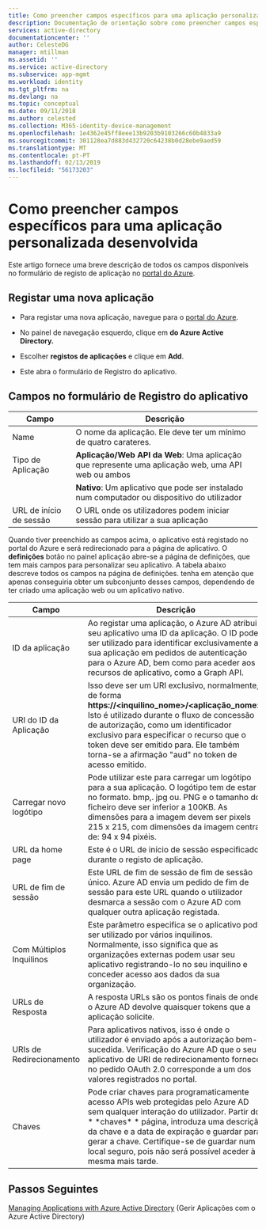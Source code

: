 ```yaml
---
title: Como preencher campos específicos para uma aplicação personalizada desenvolvida | Documentos da Microsoft
description: Documentação de orientação sobre como preencher campos específicos ao registar uma aplicação personalizada desenvolvida com o Azure AD
services: active-directory
documentationcenter: ''
author: CelesteDG
manager: mtillman
ms.assetid: ''
ms.service: active-directory
ms.subservice: app-mgmt
ms.workload: identity
ms.tgt_pltfrm: na
ms.devlang: na
ms.topic: conceptual
ms.date: 09/11/2018
ms.author: celested
ms.collection: M365-identity-device-management
ms.openlocfilehash: 1e4362e45ff8eee13b9203b9103266c60b4833a9
ms.sourcegitcommit: 301128ea7d883d432720c64238b0d28ebe9aed59
ms.translationtype: MT
ms.contentlocale: pt-PT
ms.lasthandoff: 02/13/2019
ms.locfileid: "56173203"
---
```

# <a name="how-to-fill-out-specific-fields-for-a-custom-developed-application"></a>Como preencher campos específicos para uma aplicação personalizada desenvolvida

Este artigo fornece uma breve descrição de todos os campos disponíveis no formulário de registo de aplicação no [portal do Azure](https://portal.azure.com).

## <a name="register-a-new-application"></a>Registar uma nova aplicação

-   Para registar uma nova aplicação, navegue para o [portal do Azure](https://portal.azure.com).

-   No painel de navegação esquerdo, clique em **do Azure Active Directory.**

-   Escolher **registos de aplicações** e clique em **Add**.

-   Este abra o formulário de Registro do aplicativo.

## <a name="fields-in-the-application-registration-form"></a>Campos no formulário de Registro do aplicativo


| Campo            | Descrição                                                                              |
|------------------|------------------------------------------------------------------------------------------|
| Name             | O nome da aplicação. Ele deve ter um mínimo de quatro carateres.                |
| Tipo de Aplicação | **Aplicação/Web API da Web**: Uma aplicação que represente uma aplicação web, uma API web ou ambos 
| |**Nativo**: Um aplicativo que pode ser instalado num computador ou dispositivo do utilizador           |
| URL de início de sessão      | O URL onde os utilizadores podem iniciar sessão para utilizar a sua aplicação                                  |

Quando tiver preenchido as campos acima, o aplicativo está registado no portal do Azure e será redirecionado para a página de aplicativo. O **definições** botão no painel aplicação abre-se a página de definições, que tem mais campos para personalizar seu aplicativo. A tabela abaixo descreve todos os campos na página de definições. tenha em atenção que apenas conseguiria obter um subconjunto desses campos, dependendo de ter criado uma aplicação web ou um aplicativo nativo.

| Campo           | Descrição                                                                                                                                                                                                                                                                                                     |
|-----------------|-----------------------------------------------------------------------------------------------------------------------------------------------------------------------------------------------------------------------------------------------------------------------------------------------------------------|
| ID da aplicação  | Ao registar uma aplicação, o Azure AD atribui seu aplicativo uma ID da aplicação. O ID pode ser utilizado para identificar exclusivamente a sua aplicação em pedidos de autenticação para o Azure AD, bem como para aceder aos recursos de aplicativo, como a Graph API.                                                          |
| URI do ID da Aplicação      | Isso deve ser um URI exclusivo, normalmente, de forma **https://&lt;inquilino\_nome&gt;/&lt;aplicação\_nome&gt;.** Isto é utilizado durante o fluxo de concessão de autorização, como um identificador exclusivo para especificar o recurso que o token deve ser emitido para. Ele também torna-se a afirmação "aud" no token de acesso emitido. |
| Carregar novo logótipo | Pode utilizar este para carregar um logótipo para a sua aplicação. O logótipo tem de estar no formato. bmp,. jpg ou. PNG e o tamanho do ficheiro deve ser inferior a 100KB. As dimensões para a imagem devem ser pixels 215 x 215, com dimensões da imagem central de: 94 x 94 pixéis.                                                       |
| URL da home page   | Este é o URL de início de sessão especificado durante o registo de aplicação.                                                                                                                                                                                                                                              |
| URL de fim de sessão      | Este URL de fim de sessão de fim de sessão único. Azure AD envia um pedido de fim de sessão para este URL quando o utilizador desmarca a sessão com o Azure AD com qualquer outra aplicação registada.                                                                                                                                       |
| Com Múltiplos Inquilinos  | Este parâmetro especifica se o aplicativo pode ser utilizado por vários inquilinos. Normalmente, isso significa que as organizações externas podem usar seu aplicativo registrando-lo no seu inquilino e conceder acesso aos dados da sua organização.                                                                   |
| URLs de Resposta      | A resposta URLs são os pontos finais de onde o Azure AD devolve quaisquer tokens que a aplicação solicite.                                                                                                                                                                                                          |
| URIs de Redirecionamento   | Para aplicativos nativos, isso é onde o utilizador é enviado após a autorização bem-sucedida. Verificação do Azure AD que o seu aplicativo de URI de redirecionamento fornece no pedido OAuth 2.0 corresponde a um dos valores registrados no portal.                                                            |
| Chaves            | Pode criar chaves para programaticamente acesso APIs web protegidas pelo Azure AD sem qualquer interação do utilizador. Partir do \* \*chaves\* \* página, introduza uma descrição da chave e a data de expiração e guardar para gerar a chave. Certifique-se de guardar num local seguro, pois não será possível aceder à mesma mais tarde.             |

## <a name="next-steps"></a>Passos Seguintes
[Managing Applications with Azure Active Directory](../manage-apps/what-is-application-management.md) (Gerir Aplicações com o Azure Active Directory)
